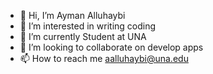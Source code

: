 - 👋 Hi, I’m Ayman Alluhaybi
- 👀 I’m interested in writing coding 
- 🌱 I’m currently Student at UNA 
- 💞️ I’m looking to collaborate on develop apps
- 📫 How to reach me aalluhaybi@una.edu

<!---
aalluhaybi1/aalluhaybi1 is a ✨ special ✨ repository because its `README.md` (this file) appears on your GitHub profile.
You can click the Preview link to take a look at your changes.
--->
